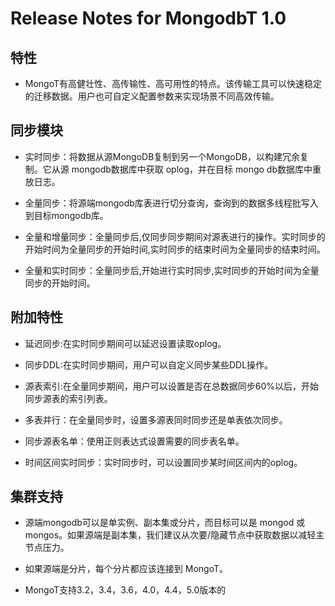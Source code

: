 

# Release Notes for MongodbT 1.0

## 特性

- MongoT有高健壮性、高传输性、高可用性的特点。该传输工具可以快速稳定的迁移数据。用户也可自定义配置参数来实现场景不同高效传输。

## 同步模块

- 实时同步：将数据从源MongoDB复制到另一个MongoDB，以构建冗余复制。它从源 mongodb数据库中获取 oplog，并在目标 mongo db数据库中重放日志。


- 全量同步：将源端mongodb库表进行切分查询，查询到的数据多线程批写入到目标mongodb库。


- 全量和增量同步：全量同步后,仅同步同步期间对源表进行的操作。实时同步的开始时间为全量同步的开始时间,实时同步的结束时间为全量同步的结束时间。


- 全量和实时同步：全量同步后,开始进行实时同步,实时同步的开始时间为全量同步的开始时间。


## 附加特性

- 延迟同步:在实时同步期间可以延迟设置读取oplog。


- 同步DDL:在实时同步期间，用户可以自定义同步某些DDL操作。


- 源表索引:在全量同步期间，用户可以设置是否在总数据同步60%以后，开始同步源表的索引列表。


- 多表并行：在全量同步时，设置多源表同时同步还是单表依次同步。


- 同步源表名单：使用正则表达式设置需要的同步表名单。


- 时间区间实时同步：实时同步时，可以设置同步某时间区间内的oplog。




## 集群支持

- 源端mongodb可以是单实例、副本集或分片，而目标可以是 mongod 或 mongos。如果源端是副本集，我们建议从次要/隐藏节点中获取数据以减轻主节点压力。


- 如果源端是分片，每个分片都应该连接到 MongoT。


- MongoT支持3.2，3.4，3.6，4.0，4.4，5.0版本的